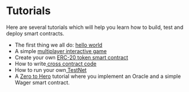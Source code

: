 # Tutorials

Here are several tutorials which will help you learn how to build, test and deploy smart contracts.

* The first thing we all do: [hello world](hello-world-from-scratch.md)
* A simple [multiplayer interactive game](multiplayergame.md)
* Create your own [ERC-20 token smart contract](token.md)
* How to write[ cross contract code](how-to-write-contracts-that-talk-to-each-other.md)
* How to run your own[ TestNet](run-your-own-testnet.md)
* A [Zero to Hero](https://github.com/nearprotocol/docs/tree/f44428e66aa61290cc7d409769ed1a2414ee615e/docs/tutorials/zero-to-hero.md) tutorial where you implement an Oracle and a simple Wager smart contract.

